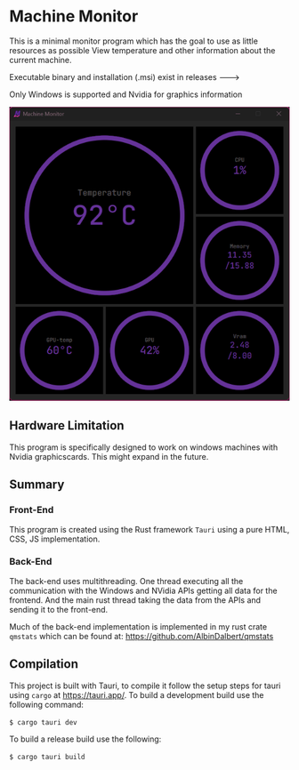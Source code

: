 # Machine Monitor
This is a minimal monitor program which has the goal to use as little resources as possible
View temperature and other information about the current machine.

Executable binary and installation (.msi) exist in releases --->

Only Windows is supported and Nvidia for graphics information

![image](app.gif)

## Hardware Limitation
This program is specifically designed to work on windows machines with Nvidia graphicscards.
This might expand in the future.

## Summary

### Front-End
This program is created using the Rust framework `Tauri` using a pure HTML, CSS, JS implementation.

### Back-End
The back-end uses multithreading. One thread executing all the communication with the Windows and NVidia APIs getting all data for the frontend. And the main rust thread taking the data from the APIs and sending it to the front-end.

Much of the back-end implementation is implemented in my rust crate `qmstats` which can be found at: https://github.com/AlbinDalbert/qmstats
## Compilation
This project is built with Tauri, to compile it follow the setup steps for tauri using `cargo` at https://tauri.app/.
To build a development build use the following command:

```$ cargo tauri dev```

To build a release build use the following:

```$ cargo tauri build```


